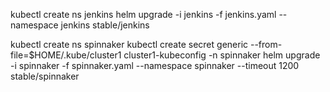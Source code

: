 
kubectl create ns jenkins
helm upgrade -i jenkins -f jenkins.yaml --namespace jenkins stable/jenkins

kubectl create ns spinnaker
kubectl create secret generic --from-file=$HOME/.kube/cluster1 cluster1-kubeconfig -n spinnaker
helm upgrade -i spinnaker -f spinnaker.yaml --namespace spinnaker --timeout 1200 stable/spinnaker
